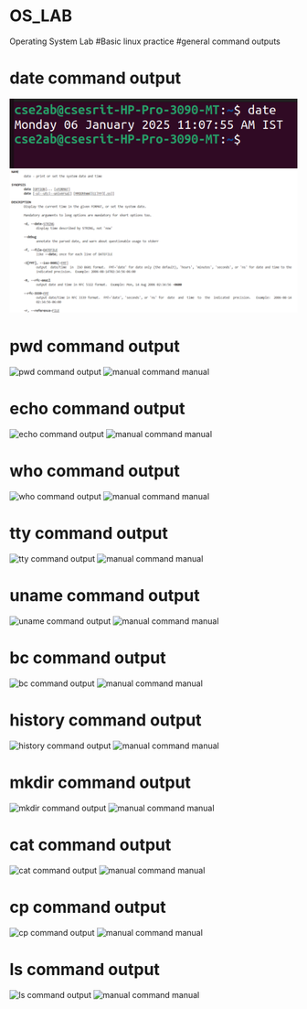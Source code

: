# OS_LAB
Operating System Lab
#Basic linux practice
#general command outputs
# date command output
![date command output](date.png)
![manual command manual](dateman.png)
# pwd command output
![pwd command output](pwd.png)
![manual command manual](manpwd.png)
# echo command output
![echo command output](echo.png)
![manual command manual](manecho.png)
# who command output
![who command output](who.png)
![manual command manual](manwho.png)
# tty command output
![tty command output](tty.png)
![manual command manual](mantty.png)
# uname command output
![uname command output](uname.png)
![manual command manual](manuname.png)
# bc command output
![bc command output](bc.png)
![manual command manual](manbc.png)
# history command output
![history command output](history.png)
![manual command manual](manhistory.png)
# mkdir command output
![mkdir command output](mkdir.png)
![manual command manual](manmkdir.png)
# cat command output
![cat command output](cat.png)
![manual command manual](mancat.png)
# cp command output
![cp command output](cp.png)
![manual command manual](mancp.png)
# ls command output
![ls command output](ls.png)
![manual command manual](manls.png)
